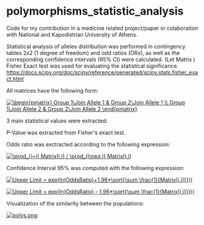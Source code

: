 # polymorphisms_statistic_analysis
Code for my contribution in a medicine related project/paper in colaboration with National and Kapodistrian University of Athens. 

Statistical analysis of alleles distribution was performed in contingency tables 2x2 (1 degree of freedom) and odd ratios (ORs), as well as the corresponding confidence intervals (95% CI) were calculated. (Let Matrix ) Fisher Exact test was used for evaluating the statistical significance. https://docs.scipy.org/doc/scipy/reference/generated/scipy.stats.fisher_exact.html

All matrices have the following form: 

<a href="https://www.codecogs.com/eqnedit.php?latex=\begin{pmatrix}&space;Group&space;1\Join&space;Allele&space;1&space;&&space;Group&space;2\Join&space;Allele&space;1&space;\\&space;Group&space;1\Join&space;Allele&space;2&space;&&space;Group&space;2\Join&space;Allele&space;2&space;\end{pmatrix}" target="_blank"><img src="https://latex.codecogs.com/gif.latex?\begin{pmatrix}&space;Group&space;1\Join&space;Allele&space;1&space;&&space;Group&space;2\Join&space;Allele&space;1&space;\\&space;Group&space;1\Join&space;Allele&space;2&space;&&space;Group&space;2\Join&space;Allele&space;2&space;\end{pmatrix}" title="\begin{pmatrix} Group 1\Join Allele 1 & Group 2\Join Allele 1 \\ Group 1\Join Allele 2 & Group 2\Join Allele 2 \end{pmatrix}" /></a>

3 main statistical values were extracted: 

P-Value was extracted from Fisher's exact test.

Odds ratio was exctracted according to the following expression: 

<a href="https://www.codecogs.com/eqnedit.php?latex=\prod_{i=j}&space;Matrix[i,j]&space;/&space;\prod_{i\neq&space;j}&space;Matrix[i,j]" target="_blank"><img src="https://latex.codecogs.com/gif.latex?OddsRatio=\prod_{i=j}&space;Matrix[i,j]&space;/&space;\prod_{i\neq&space;j}&space;Matrix[i,j]" title="\prod_{i=j} Matrix[i,j] / \prod_{i\neq j} Matrix[i,j]" /></a>

Confidence Interval 95% was computed with the following expression:

<a href="https://www.codecogs.com/eqnedit.php?latex=Upper&space;Limit&space;=&space;exp(ln(OddsRatio)&plus;1.96*\sqrt{\sum&space;\frac{1}{Matrix[i,j]}}))" target="_blank"><img src="https://latex.codecogs.com/gif.latex?Upper&space;Limit&space;=&space;exp(ln(OddsRatio)&plus;1.96*\sqrt{\sum&space;\frac{1}{Matrix[i,j]}}))" title="Upper Limit = exp(ln(OddsRatio)+1.96*\sqrt{\sum \frac{1}{Matrix[i,j]}}))" /></a>

<a href="https://www.codecogs.com/eqnedit.php?latex=Upper&space;Limit&space;=&space;exp(ln(OddsRatio)&space;-&space;1.96*\sqrt{\sum&space;\frac{1}{Matrix[i,j]}}))" target="_blank"><img src="https://latex.codecogs.com/gif.latex?Upper&space;Limit&space;=&space;exp(ln(OddsRatio)&space;-&space;1.96*\sqrt{\sum&space;\frac{1}{Matrix[i,j]}}))" title="Upper Limit = exp(ln(OddsRatio) - 1.96*\sqrt{\sum \frac{1}{Matrix[i,j]}}))" /></a>

Visualization of the similarity between the populations:

[![polys.png](https://s1.postimg.org/3jqql5v92n/polys.png)](https://postimg.org/image/4c3m2wbusr/)
